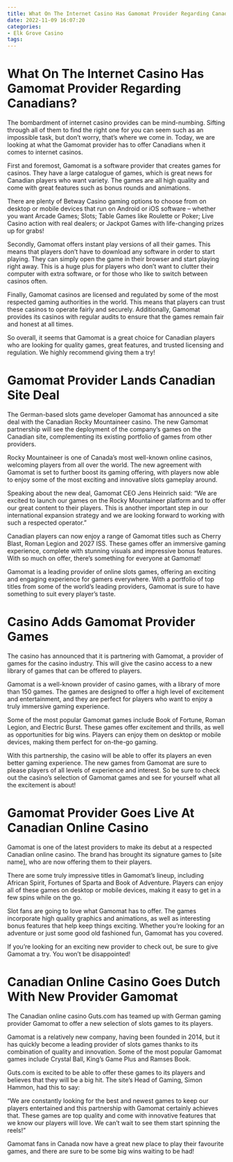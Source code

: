 ```yaml
---
title: What On The Internet Casino Has Gamomat Provider Regarding Canadians
date: 2022-11-09 16:07:20
categories:
- Elk Grove Casino
tags:
---
```



#  What On The Internet Casino Has Gamomat Provider Regarding Canadians?

The bombardment of internet casino provides can be mind-numbing. Sifting through all of them to find the right one for you can seem such as an impossible task, but don’t worry, that’s where we come in.  Today, we are looking at what the Gamomat provider has to offer Canadians when it comes to internet casinos.

First and foremost, Gamomat is a software provider that creates games for casinos. They have a large catalogue of games, which is great news for Canadian players who want variety. The games are all high quality and come with great features such as bonus rounds and animations.

There are plenty of Betway Casino gaming options to choose from on desktop or mobile devices that run on Android or iOS software – whether you want Arcade Games; Slots; Table Games like Roulette or Poker; Live Casino action with real dealers; or Jackpot Games with life-changing prizes up for grabs!

Secondly, Gamomat offers instant play versions of all their games. This means that players don’t have to download any software in order to start playing. They can simply open the game in their browser and start playing right away. This is a huge plus for players who don’t want to clutter their computer with extra software, or for those who like to switch between casinos often.

Finally, Gamomat casinos are licensed and regulated by some of the most respected gaming authorities in the world. This means that players can trust these casinos to operate fairly and securely. Additionally, Gamomat provides its casinos with regular audits to ensure that the games remain fair and honest at all times.

So overall, it seems that Gamomat is a great choice for Canadian players who are looking for quality games, great features, and trusted licensing and regulation. We highly recommend giving them a try!

#  Gamomat Provider Lands Canadian Site Deal

The German-based slots game developer Gamomat has announced a site deal with the Canadian Rocky Mountaineer casino. The new Gamomat partnership will see the deployment of the company’s games on the Canadian site, complementing its existing portfolio of games from other providers.

Rocky Mountaineer is one of Canada’s most well-known online casinos, welcoming players from all over the world. The new agreement with Gamomat is set to further boost its gaming offering, with players now able to enjoy some of the most exciting and innovative slots gameplay around.

Speaking about the new deal, Gamomat CEO Jens Heinrich said: “We are excited to launch our games on the Rocky Mountaineer platform and to offer our great content to their players. This is another important step in our international expansion strategy and we are looking forward to working with such a respected operator.”

Canadian players can now enjoy a range of Gamomat titles such as Cherry Blast, Roman Legion and 2027 ISS. These games offer an immersive gaming experience, complete with stunning visuals and impressive bonus features. With so much on offer, there’s something for everyone at Gamomat!

Gamomat is a leading provider of online slots games, offering an exciting and engaging experience for gamers everywhere. With a portfolio of top titles from some of the world’s leading providers, Gamomat is sure to have something to suit every player’s taste.

#  Casino Adds Gamomat Provider Games

The casino has announced that it is partnering with Gamomat, a provider of games for the casino industry. This will give the casino access to a new library of games that can be offered to players.

Gamomat is a well-known provider of casino games, with a library of more than 150 games. The games are designed to offer a high level of excitement and entertainment, and they are perfect for players who want to enjoy a truly immersive gaming experience.

Some of the most popular Gamomat games include Book of Fortune, Roman Legion, and Electric Burst. These games offer excitement and thrills, as well as opportunities for big wins. Players can enjoy them on desktop or mobile devices, making them perfect for on-the-go gaming.

With this partnership, the casino will be able to offer its players an even better gaming experience. The new games from Gamomat are sure to please players of all levels of experience and interest. So be sure to check out the casino’s selection of Gamomat games and see for yourself what all the excitement is about!

#  Gamomat Provider Goes Live At Canadian Online Casino

Gamomat is one of the latest providers to make its debut at a respected Canadian online casino. The brand has brought its signature games to [site name], who are now offering them to their players.

There are some truly impressive titles in Gamomat’s lineup, including African Spirit, Fortunes of Sparta and Book of Adventure. Players can enjoy all of these games on desktop or mobile devices, making it easy to get in a few spins while on the go.

Slot fans are going to love what Gamomat has to offer. The games incorporate high quality graphics and animations, as well as interesting bonus features that help keep things exciting. Whether you’re looking for an adventure or just some good old fashioned fun, Gamomat has you covered.

If you’re looking for an exciting new provider to check out, be sure to give Gamomat a try. You won’t be disappointed!

#  Canadian Online Casino Goes Dutch With New Provider Gamomat

The Canadian online casino Guts.com has teamed up with German gaming provider Gamomat to offer a new selection of slots games to its players.

Gamomat is a relatively new company, having been founded in 2014, but it has quickly become a leading provider of slots games thanks to its combination of quality and innovation. Some of the most popular Gamomat games include Crystal Ball, King’s Game Plus and Ramses Book.

Guts.com is excited to be able to offer these games to its players and believes that they will be a big hit. The site’s Head of Gaming, Simon Hammon, had this to say:

“We are constantly looking for the best and newest games to keep our players entertained and this partnership with Gamomat certainly achieves that. These games are top quality and come with innovative features that we know our players will love. We can’t wait to see them start spinning the reels!”

Gamomat fans in Canada now have a great new place to play their favourite games, and there are sure to be some big wins waiting to be had!